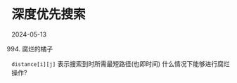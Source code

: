 

# 深度优先搜索

2024-05-13 

994. 腐烂的橘子

`distance[i][j]` 表示搜索到时所需最短路径(也即时间)
什么情况下能够进行腐烂操作?


```C++

```